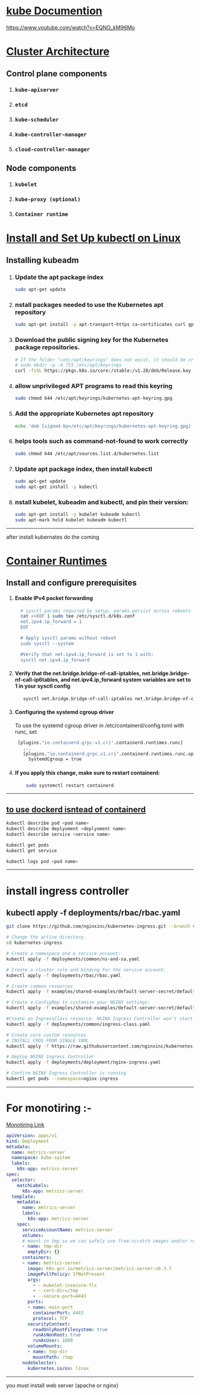# [kube Documention](https://kubernetes.io/docs/home/)
https://www.youtube.com/watch?v=EQNO_kM96Mo

# [Cluster Architecture ](https://kubernetes.io/docs/concepts/architecture/)
## Control plane components 

1. ### `kube-apiserver`
2. ### `etcd`
3. ### `kube-scheduler` 
4. ### `kube-controller-manager` 
5. ### `cloud-controller-manager` 

## Node components

1. ### `kubelet`
2. ### `kube-proxy (optional)` 
3. ### `Container runtime`

# [Install and Set Up kubectl on Linux](https://kubernetes.io/docs/tasks/tools/install-kubectl-linux/#install-using-native-package-management)

## Installing kubeadm
1. ### Update the apt package index
   ```sh 
   sudo apt-get update 
   ```
2. ###  nstall packages needed to use the Kubernetes apt repository
   ```sh 
   sudo apt-get install -y apt-transport-https ca-certificates curl gpg
   ```
3. ### Download the public signing key for the Kubernetes package repositories.
   ```sh
   # If the folder "/etc/apt/keyrings" does not exist, it should be created before the curl command, read the note below.
   # sudo mkdir -p -m 755 /etc/apt/keyrings
   curl -fsSL https://pkgs.k8s.io/core:/stable:/v1.28/deb/Release.key | sudo gpg --dearmor -o /etc/apt/keyrings/kubernetes-apt-keyring.gpg
   ```
4. ### allow unprivileged APT programs to read this keyring
   ```sh 
   sudo chmod 644 /etc/apt/keyrings/kubernetes-apt-keyring.gpg
   ```
5. ### Add the appropriate Kubernetes apt repository
   ```sh
   echo 'deb [signed-by=/etc/apt/keyrings/kubernetes-apt-keyring.gpg] https://pkgs.k8s.io/core:/stable:/v1.28/deb/ /' | sudo tee /etc/apt/sources.list.d/kubernetes.list
   ```
6. ### helps tools such as command-not-found to work correctly
   ```sh
   sudo chmod 644 /etc/apt/sources.list.d/kubernetes.list
   ```

7. ### Update apt package index, then install kubectl
   ```sh
   sudo apt-get update
   sudo apt-get install -y kubectl
   ```
8. ### nstall kubelet, kubeadm and kubectl, and pin their version:
   ```sh
   sudo apt-get install -y kubelet kubeadm kubectl
   sudo apt-mark hold kubelet kubeadm kubectl
   ```
----
after install kubernates do the coming
# [Container Runtimes](https://v1-28.docs.kubernetes.io/docs/setup/production-environment/container-runtimes/)

## Install and configure prerequisites 


1. #### Enable IPv4 packet forwarding
    ```bash
      # sysctl params required by setup, params persist across reboots
      cat <<EOF | sudo tee /etc/sysctl.d/k8s.conf
      net.ipv4.ip_forward = 1
      EOF   

      # Apply sysctl params without reboot
      sudo sysctl --system

      #Verify that net.ipv4.ip_forward is set to 1 with:
      sysctl net.ipv4.ip_forward
    ```

2. #### Verify that the net.bridge.bridge-nf-call-iptables, net.bridge.bridge-nf-call-ip6tables, and net.ipv4.ip_forward system variables are set to 1 in your sysctl config 
   ```sh
      sysctl net.bridge.bridge-nf-call-iptables net.bridge.bridge-nf-call-ip6tables net.ipv4.ip_forward
   ```

3. #### Configuring the systemd cgroup driver
   To use the systemd cgroup driver in /etc/containerd/config.toml with runc, set
   ```sh
    [plugins."io.containerd.grpc.v1.cri".containerd.runtimes.runc]
      ...
      [plugins."io.containerd.grpc.v1.cri".containerd.runtimes.runc.options]
        SystemdCgroup = true
   ```

4. #### If you apply this change, make sure to restart containerd:
   ```bash
       sudo systemctl restart containerd
   ```
------------------------------------------------------------
[to use dockerd isntead of containerd](https://www.mirantis.com/blog/how-to-install-cri-dockerd-and-migrate-nodes-from-dockershim/)
------------------------------------------------------------
```sh
kubectl describe pod <pod name>
kubectl describe deplyoment <deplyoment name>
kubectl describe service <service name>

kubectl get pods
kubectl get service

kubectl logs pod <pod name> 
```
------------------------------------

# install ingress controller

## kubectl apply -f deployments/rbac/rbac.yaml
```sh
git clone https://github.com/nginxinc/kubernetes-ingress.git --branch v4.0.0

# Change the active directory.
cd kubernetes-ingress

# Create a namespace and a service account:
kubectl apply -f deployments/common/ns-and-sa.yaml

# Create a cluster role and binding for the service account:
kubectl apply -f deployments/rbac/rbac.yaml

# Create common resources
kubectl apply -f examples/shared-examples/default-server-secret/default-server-secret.yaml

# Create a ConfigMap to customize your NGINX settings:
kubectl apply -f examples/shared-examples/default-server-secret/default-server-secret.yaml

#Create an IngressClass resource. NGINX Ingress Controller won’t start without an IngressClass resource.
kubectl apply -f deployments/common/ingress-class.yaml

# Create core custom resources
# INSTALL CRDS FROM SINGLE YAML
kubectl apply -f https://raw.githubusercontent.com/nginxinc/kubernetes-ingress/v4.0.0/deploy/crds.yaml

# Deploy NGINX Ingress Controller
kubectl apply -f deployments/deployment/nginx-ingress.yaml

# Confirm NGINX Ingress Controller is running
kubectl get pods --namespace=nginx-ingress
```

-------------------------------------------------------------------

# For monotiring :-
[Monotiring Link](https://github.com/kubernetes-sigs/metrics-server)

```yaml
apiVersion: apps/v1
kind: Deployment
metadata:
  name: metrics-server
  namespace: kube-system
  labels:
    k8s-app: metrics-server
spec:
  selector:
    matchLabels:
      k8s-app: metrics-server
  template:
    metadata:
      name: metrics-server
      labels:
        k8s-app: metrics-server
    spec:
      serviceAccountName: metrics-server
      volumes:
      # mount in tmp so we can safely use from-scratch images and/or read-only containers
      - name: tmp-dir
        emptyDir: {}
      containers:
      - name: metrics-server
        image: k8s.gcr.io/metrics-server/metrics-server:v0.3.7
        imagePullPolicy: IfNotPresent
        args:
          - --kubelet-insecure-tls
          - --cert-dir=/tmp
          - --secure-port=4443
        ports:
        - name: main-port
          containerPort: 4443
          protocol: TCP
        securityContext:
          readOnlyRootFilesystem: true
          runAsNonRoot: true
          runAsUser: 1000
        volumeMounts:
        - name: tmp-dir
          mountPath: /tmp
      nodeSelector:
        kubernetes.io/os: linux
```
---------------------------------------------
you must install web server (apache or nginx)
